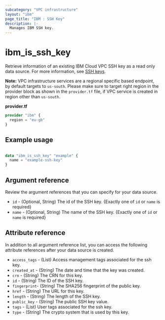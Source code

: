 ```yaml
---
subcategory: "VPC infrastructure"
layout: "ibm"
page_title: "IBM : SSH Key"
description: |-
  Manages IBM SSH key.
---
```


# ibm_is_ssh_key
Retrieve information of an existing IBM Cloud VPC SSH key as a read only data source. For more information, see [SSH keys](https://cloud.ibm.com/docs/vpc?topic=vpc-ssh-keys).

**Note:** 
VPC infrastructure services are a regional specific based endpoint, by default targets to `us-south`. Please make sure to target right region in the provider block as shown in the `provider.tf` file, if VPC service is created in region other than `us-south`.

**provider.tf**

```terraform
provider "ibm" {
  region = "eu-gb"
}
```

## Example usage

```terraform

data "ibm_is_ssh_key" "example" {
  name = "example-ssh-key"
}

```

## Argument reference
Review the argument references that you can specify for your data source. 

- `id` - (Optional, String) The id of the SSH key. {Exactly one of `id` or `name` is required}
- `name` - (Optional, String) The name of the SSH key. {Exactly one of `id` or `name` is required}

## Attribute reference
In addition to all argument reference list, you can access the following attribute references after your data source is created. 

- `access_tags`  - (List) Access management tags associated for the ssh key.
- `created_at` - (String) The date and time that the key was created.
- `crn` - (String) The CRN for this key.
- `id` - (String) The ID of the SSH key.
- `fingerprint`-  (String) The SHA256 fingerprint of the public key.
- `href` - (String) The URL for this key.
- `length` - (String) The length of the SSH key.
- `public_key` - (String) The public SSH key value.
- `tags` - (List) User tags associated for the ssh key.
- `type` - (String) The crypto system that is used by this key.
